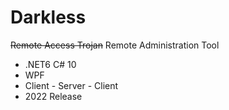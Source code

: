 # Darkless
~~Remote Access Trojan~~ Remote Administration Tool
- .NET6 C# 10
- WPF
- Client - Server - Client
- 2022 Release
